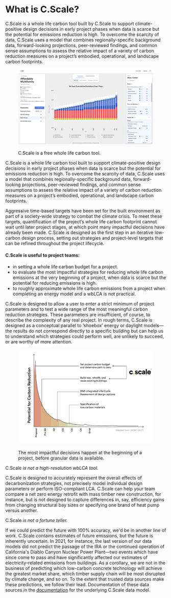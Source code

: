 # What is C.Scale?

C.Scale is a whole life carbon tool built by C.Scale to support climate-positive design decisions in early project phases when data is scarce but the potential for emissions reduction is high. To overcome the scarcity of data, C.Scale uses a model that combines regionally-specific background data, forward-looking projections, peer-reviewed findings, and common sense assumptions to assess the relative impact of a variety of carbon reduction measures on a project’s embodied, operational, and landscape carbon footprints.&#x20;

<figure><img src=".gitbook/assets/Home-Hero Image (1).png" alt=""><figcaption><p>C.Scale is a free whole life carbon tool.</p></figcaption></figure>

C.Scale is a whole life carbon tool built to support climate-positive design decisions in early project phases when data is scarce but the potential for emissions reduction is high. To overcome the scarcity of data, C.Scale uses a model that combines regionally-specific background data, forward-looking projections, peer-reviewed findings, and common sense assumptions to assess the relative impact of a variety of carbon reduction measures on a project’s embodied, operational, and landscape carbon footprints.&#x20;

Aggressive time-based targets have been set for the built environment as part of a society-wide strategy to combat the climate crisis. To meet these targets, quantification of the project’s whole life carbon footprint cannot wait until later project stages, at which point many impactful decisions have already been made. C.Scale is designed as the first step in an iterative low-carbon design process, setting out strategies and project-level targets that can be refined throughout the project lifecycle.

#### C.Scale **is useful to project teams:**

* in setting a whole life carbon budget for a project.
* to evaluate the most impactful strategies for reducing whole life carbon emissions at the very beginning of a project, when data is scarce but the potential for reducing emissions is high.
* to roughly approximate whole life carbon emissions from a project when completing an energy model and a wbLCA is not practical.

C.Scale is designed to allow a user to enter a strict minimum of project parameters and to test a wide range of the most meaningful carbon reduction strategies. These parameters are insufficient, of course, to describe the complexity of any real project. In rough terms, C.Scale is designed as a conceptual parallel to ‘shoebox’ energy or daylight models—the results do not correspond directly to a specific building but can help us to understand which strategies could perform well, are unlikely to succeed, or are worthy of more attention.

<figure><img src=".gitbook/assets/C.Scale Early Phase-01.png" alt=""><figcaption><p>The most impactful decisions happen at the beginning of a project, before granular data is available.</p></figcaption></figure>

C.Scale _is not a high-resolution wbLCA tool_.

C.Scale is designed to accurately represent the overall effects of decarbonization strategies, not precisely model individual design parameters or perform ISO-compliant LCA. C.Scale can help your team compare a net zero energy retrofit with mass timber new construction, for instance, but is not designed to capture differences in, say, efficiency gains from changing structural bay sizes or specifying one brand of heat pump versus another.

C.Scale _is not a fortune teller._

If we could predict the future with 100% accuracy, we'd be in another line of work. C.Scale contains estimates of future emissions, but the future is inherently uncertain. In 2021, for instance, the last version of our data models did not predict the passage of the IRA or the continued operation of California's Diablo Canyon Nuclear Power Plant—two events which have since come to pass and have significantly affected our estimates of electricity-related emissions from buildings. As a corollary, we are not in the business of predicting which low-carbon concrete technology will achieve the greatest market share, which timber supply chain will be most disrupted by climate change, and so on. To the extent that trusted data sources make these predictions, we follow their lead. Documentation of these data sources in the [documentation](https://docs.cscale.io) for the underlying C.Scale data model.
